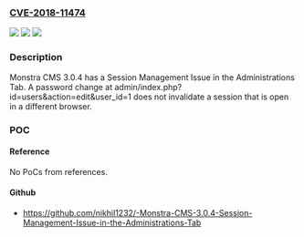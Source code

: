### [CVE-2018-11474](https://cve.mitre.org/cgi-bin/cvename.cgi?name=CVE-2018-11474)
![](https://img.shields.io/static/v1?label=Product&message=n%2Fa&color=blue)
![](https://img.shields.io/static/v1?label=Version&message=n%2Fa&color=blue)
![](https://img.shields.io/static/v1?label=Vulnerability&message=n%2Fa&color=brighgreen)

### Description

Monstra CMS 3.0.4 has a Session Management Issue in the Administrations Tab. A password change at admin/index.php?id=users&action=edit&user_id=1 does not invalidate a session that is open in a different browser.

### POC

#### Reference
No PoCs from references.

#### Github
- https://github.com/nikhil1232/-Monstra-CMS-3.0.4-Session-Management-Issue-in-the-Administrations-Tab

